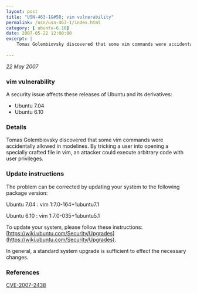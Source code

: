 ```yaml
---
layout: post
title: "USN-463-1&#58; vim vulnerability"
permalink: /usn/usn-463-1/index.html
category: [ ubuntu-6.10]
date: 2007-05-22 12:00:00
excerpt: |
    Tomas Golembiovsky discovered that some vim commands were accidentally allowed in modelines.  By tricking a user into opening a specially crafted file in vim, an attacker could execute arbitrary code with user privileges.
    
--- 
```

 
 

*22 May 2007*

### vim vulnerability

A security issue affects these releases of Ubuntu and its derivatives:

* Ubuntu 7.04
* Ubuntu 6.10

### Details

Tomas Golembiovsky discovered that some vim commands were accidentally allowed in modelines. By tricking a user into opening a specially crafted file in vim, an attacker could execute arbitrary code with user privileges.

### Update instructions

The problem can be corrected by updating your system to the following package version:

Ubuntu 7.04
 : vim <span>1:7.0-164+1ubuntu7.1</span>

Ubuntu 6.10
 : vim <span>1:7.0-035+1ubuntu5.1</span>

To update your system, please follow these instructions: [https://wiki.ubuntu.com/Security/Upgrades](https://wiki.ubuntu.com/Security/Upgrades).

In general, a standard system upgrade is sufficient to effect the necessary changes.

### References

 
 [CVE-2007-2438](http://people.ubuntu.com/~ubuntu-security/cve/CVE-2007-2438)
 


